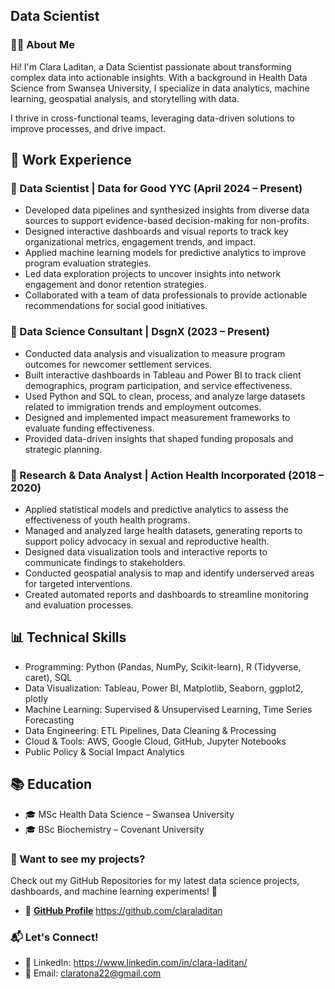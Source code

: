 ## Data Scientist

### 👩‍💻 About Me
Hi! I'm Clara Laditan, a Data Scientist passionate about transforming complex data into actionable insights. With a background in Health Data Science from Swansea University, I specialize in data analytics, machine learning, geospatial analysis, and storytelling with data.

I thrive in cross-functional teams, leveraging data-driven solutions to improve processes, and drive impact.


## 💼 Work Experience

### 📌 Data Scientist | Data for Good YYC (April 2024 – Present)
- Developed data pipelines and synthesized insights from diverse data sources to support evidence-based decision-making for non-profits.
- Designed interactive dashboards and visual reports to track key organizational metrics, engagement trends, and impact.
- Applied machine learning models for predictive analytics to improve program evaluation strategies.
- Led data exploration projects to uncover insights into network engagement and donor retention strategies.
- Collaborated with a team of data professionals to provide actionable recommendations for social good initiatives.

### 📌 Data Science Consultant | DsgnX (2023 – Present)
- Conducted data analysis and visualization to measure program outcomes for newcomer settlement services.
- Built interactive dashboards in Tableau and Power BI to track client demographics, program participation, and service effectiveness.
- Used Python and SQL to clean, process, and analyze large datasets related to immigration trends and employment outcomes.
- Designed and implemented impact measurement frameworks to evaluate funding effectiveness.
- Provided data-driven insights that shaped funding proposals and strategic planning.

### 📌 Research & Data Analyst | Action Health Incorporated (2018 – 2020)
- Applied statistical models and predictive analytics to assess the effectiveness of youth health programs.
- Managed and analyzed large health datasets, generating reports to support policy advocacy in sexual and reproductive health.
- Designed data visualization tools and interactive reports to communicate findings to stakeholders.
- Conducted geospatial analysis to map and identify underserved areas for targeted interventions.
- Created automated reports and dashboards to streamline monitoring and evaluation processes.


## 📊 Technical Skills
- Programming: Python (Pandas, NumPy, Scikit-learn), R (Tidyverse, caret), SQL
- Data Visualization: Tableau, Power BI, Matplotlib, Seaborn, ggplot2, plotly
- Machine Learning: Supervised & Unsupervised Learning, Time Series Forecasting
- Data Engineering: ETL Pipelines, Data Cleaning & Processing
- Cloud & Tools: AWS, Google Cloud, GitHub, Jupyter Notebooks
- Public Policy & Social Impact Analytics


## 📚 Education
- 🎓 MSc Health Data Science – Swansea University
- 🎓 BSc Biochemistry – Covenant University


### 📌 Want to see my projects?
Check out my GitHub Repositories for my latest data science projects, dashboards, and machine learning experiments! 🚀
- 🔗 **[GitHub Profile]([https://github.com/yourusername](https://github.com/claraladitan))**
 https://github.com/claraladitan

### 📬 Let's Connect!
- 💼 LinkedIn: https://www.linkedin.com/in/clara-laditan/
- 📧 Email: claratona22@gmail.com


